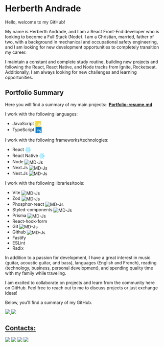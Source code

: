 # Herberth Andrade

Hello, welcome to my GitHub!

My name is Herberth Andrade, and I am a React Front-End developer who is looking to become a Full Stack (Node). I am a Christian, married, father of two, with a background in mechanical and occupational safety engineering, and I am looking for new development opportunities to completely transition my career.

I maintain a constant and complete study routine, building new projects and following the React, React Native, and Node tracks from Ignite, Rocketseat. Additionally, I am always looking for new challenges and learning opportunities.

## Portfolio Summary

Here you will find a summary of my main projects:: **[Portfolio-resume.md](https://github.com/andrademech/Portfolio-resume)**
<br />

I work with the following languages:

<div>
  <ul>
    <li>
      JavaScript
      <img align="center" alt="MD-Js" height="20" width="20" src="https://raw.githubusercontent.com/devicons/devicon/master/icons/javascript/javascript-plain.svg">
    </li>
    <li>
      TypeScript
      <img align="center" alt="MD-Js" height="20" width="20" src="https://raw.githubusercontent.com/devicons/devicon/master/icons/typescript/typescript-plain.svg">
    </li>
  </ul>
</div>

I work with the following frameworks/technologies:

<div>
  <ul>
    <li>
      React
      <img align="center" alt="MD-Js" height="20" width="20" src="https://raw.githubusercontent.com/devicons/devicon/master/icons/react/react-original.svg">
    </li>
    <li>
      React Native
      <img align="center" alt="MD-Js" height="20" width="20" src="https://raw.githubusercontent.com/devicons/devicon/master/icons/react/react-original.svg">
    </li>
    <li>
      Node
      <img align="center" alt="MD-Js" height="20" width="20" src="https://cdn.jsdelivr.net/gh/devicons/devicon/icons/nodejs/nodejs-original.svg" />
    </li>
    <li>
      Next.Js
      <img align="center" alt="MD-Js" height="20" width="20" src="https://cdn.jsdelivr.net/gh/devicons/devicon/icons/nodejs/nodejs-original.svg" />
    </li>
    <li>
      Nest.Js
      <img align="center" alt="MD-Js" height="20" width="20" src="https://cdn.jsdelivr.net/gh/devicons/devicon/icons/nestjs/nestjs-plain.svg" />
    </li>
  </ul>
</div>

I work with the following libraries/tools:

<div>
  <ul>
    <li>
      Vite
      <img align="center" alt="MD-Js" height="20" width="20" src="https://vitejs.dev/logo.svg" />
    </li>
    <li>
      Zod
      <img align="center" alt="MD-Js" height="20" width="20" src="https://zod.dev/logo.svg" />
    </li>
    <li>
      Phosphor-react
      <img align="center" alt="MD-Js" height="20" width="20" src="https://raw.githubusercontent.com/phosphor-icons/homepage/master/meta/phosphor-mark-tight-yellow.png" />
    </li>
    <li>
      Styled-components
      <img align="center" alt="MD-Js" height="20" width="20" src="https://styled-components.com/logo.png" />
    </li>
    <li>
      Prisma
      <img align="center" alt="MD-Js" height="20" width="20" src="https://prismalens.vercel.app/header/logo-dark.svg" />
    </li>
    <li>
      React-hook-form
    </li>
    <li>
      Git
      <img align="center" alt="MD-Js" height="20" width="20" src="https://cdn.jsdelivr.net/gh/devicons/devicon/icons/git/git-original.svg" />
    </li>
    <li>
      Github
      <img align="center" alt="MD-Js" height="20" width="20" src="https://cdn.jsdelivr.net/gh/devicons/devicon/icons/github/github-original.svg" />
    </li>
    <li>
      Fastify
    </li>
    <li>
      ESLint
    </li>
    <li>
      Radix
    </li>
  </ul>
</div>

In addition to a passion for development, I have a great interest in music (guitar, acoustic guitar, and bass), languages (English and French), reading (technology, business, personal development), and spending quality time with my family while traveling.

I am excited to collaborate on projects and learn from the community here on GitHub. Feel free to reach out to me to discuss projects or just exchange ideas!

Below, you'll find a summary of my GitHub.

<div align="left">
  <a href="https://github.com/andrademech">
  <img height="180em" src="https://github-readme-stats.vercel.app/api?username=andrademech&show_icons=true&theme=dracula&include_all_commits=true&count_private=true"/>
  <img height="180em" src="https://github-readme-stats.vercel.app/api/top-langs/?username=andrademech&layout=compact&langs_count=7&theme=dracula"/>
</div>

## Contacts:

<div>
  <a href="https://instagram.com/herberth.dev" target="_blank"><img src="https://img.shields.io/badge/-Instagram-%23E4405F?style=for-the-badge&logo=instagram&logoColor=white" target="_blank"></a>
  <a href="https://www.twitch.tv/seu-usuário-aqui" target="_blank"><img src="https://img.shields.io/badge/Twitch-9146FF?style=for-the-badge&logo=twitch&logoColor=white" target="_blank"></a>
  <a href = "mailto:dev.herberth@gmail.com"><img src="https://img.shields.io/badge/Gmail-D14836?style=for-the-badge&logo=gmail&logoColor=white" target="_blank"></a>
  <a href="https://www.linkedin.com/in/herberth-andrade-759b10127/" target="_blank"><img src="https://img.shields.io/badge/-LinkedIn-%230077B5?style=for-the-badge&logo=linkedin&logoColor=white" target="_blank"></a>   
</div>
